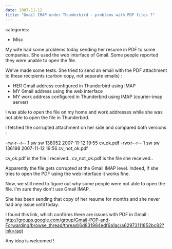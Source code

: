 ```yaml
---
date: 2007-11-12
title: "Gmail IMAP under Thunderbird - problems with PDF files ?"
---
```








categories:
- Misc


My wife had some problems today sending her resume in PDF to some companies.
She used the web interface of Gmail.
Some people reported they were unable to open the file.

We've made some tests. She tried to send an email with the PDF attachment to these recipients  (carbon copy, not separate emails) :
- HER Gmail address configured in Thunderbird using IMAP
- MY Gmail address using the web interface
- MY work address configured in Thunderbird using IMAP (courier-imap server)

I was able to open the file on my home and work addresses while she was not able to open the file in Thunderbird.

I fetched the corrupted attachment on her side and compared both versions :

-rw-r--r-- 1 sw sw  138052 2007-11-12 19:55 cv_ok.pdf
-rwxr--r-- 1 sw sw  136198 2007-11-12 19:56 cv_not_ok.pdf

cv_ok.pdf is the file I received..
cv_not_ok.pdf is the file she received..

Apparently the file gets corrupted at the Gmail IMAP level.
Indeed, if she tries to open the PDF using the web interface it works fine.

Now, we still need to figure out why some people were not able to open the file. I'm sure they don't use Gmail IMAP.

She has been sending that copy of her resume for months and she never had any issue until today.

I found this link, which confirms there are issues with PDF in Gmail : 
[http://groups.google.com/group/Gmail-POP-and-Forwarding/browse_thread/thread/6d831984edf6a1ac/a62973111852bc82?lnk=raot
](http://groups.google.com/group/Gmail-POP-and-Forwarding/browse_thread/thread/6d831984edf6a1ac/a62973111852bc82?lnk=raot)

Any idea is welcomed !
